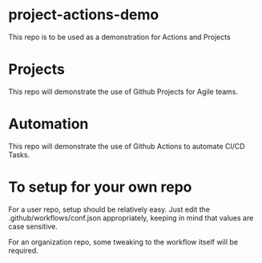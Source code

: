 # project-actions-demo
This repo is to be used as a demonstration for Actions and Projects

# Projects
This repo will demonstrate the use of Github Projects for Agile teams.

# Automation
This repo will demonstrate the use of Github Actions to automate CI/CD Tasks.

# To setup for your own repo
For a user repo, setup should be relatively easy.
Just edit the .github/workflows/conf.json appropriately, keeping in mind that values are case sensitive.

For an organization repo, some tweaking to the workflow itself will be required.
